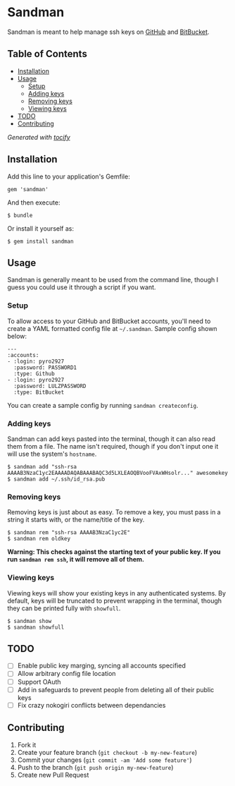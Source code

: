 # Sandman

Sandman is meant to help manage ssh keys on [GitHub](https://github.com/) and [BitBucket](https://bitbucket.org/).

## Table of Contents
* [Installation](#installation)
* [Usage](#usage)
    * [Setup](#setup)
    * [Adding keys](#adding-keys)
    * [Removing keys](#removing-keys)
    * [Viewing keys](#viewing-keys)
* [TODO](#todo)
* [Contributing](#contributing)

_Generated with [tocify](https://github.com/pyro2927/tocify)_

## Installation

Add this line to your application's Gemfile:

    gem 'sandman'

And then execute:

    $ bundle

Or install it yourself as:

    $ gem install sandman

## Usage

Sandman is generally meant to be used from the command line, though I guess you could use it through a script if you want.

### Setup

To allow access to your GitHub and BitBucket accounts, you'll need to create a YAML formatted config file at `~/.sandman`.  Sample config shown below:

    ---
    :accounts:
    - :login: pyro2927
      :password: PASSWORD1
      :type: Github
    - :login: pyro2927
      :password: LULZPASSWORD
      :type: BitBucket

You can create a sample config by running `sandman createconfig`.

### Adding keys

Sandman can add keys pasted into the terminal, though it can also read them from a file.  The name isn't required, though if you don't input one it will use the system's `hostname`.

    $ sandman add "ssh-rsa AAAAB3NzaC1yc2EAAAADAQABAAABAQC3d5LXLEAOQBVooFVAxWHsolr..." awesomekey
    $ sandman add ~/.ssh/id_rsa.pub

### Removing keys

Removing keys is just about as easy.  To remove a key, you must pass in a string it starts with, or the name/title of the key.

    $ sandman rem "ssh-rsa AAAAB3NzaC1yc2E"
    $ sandman rem oldkey

**Warning: This checks against the starting text of your public key.  If you run `sandman rem ssh`, it will remove all of them.**

### Viewing keys

Viewing keys will show your existing keys in any authenticated systems.  By default, keys will be truncated to prevent wrapping in the terminal, though they can be printed fully with `showfull`.

    $ sandman show
    $ sandman showfull

## TODO

- [ ] Enable public key marging, syncing all accounts specified
- [ ] Allow arbitrary config file location
- [ ] Support OAuth
- [ ] Add in safeguards to prevent people from deleting all of their public keys
- [ ] Fix crazy nokogiri conflicts between dependancies

## Contributing

1. Fork it
2. Create your feature branch (`git checkout -b my-new-feature`)
3. Commit your changes (`git commit -am 'Add some feature'`)
4. Push to the branch (`git push origin my-new-feature`)
5. Create new Pull Request
